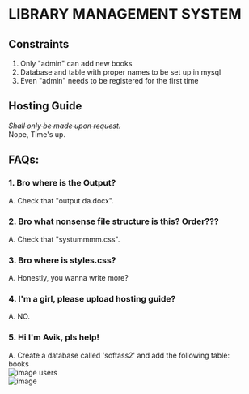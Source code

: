 # LIBRARY MANAGEMENT SYSTEM

## Constraints

1. Only "admin" can add new books
2. Database and table with proper names to be set up in mysql
3. Even "admin" needs to be registered for the first time

## Hosting Guide

<s>_Shall only be made upon request._</s> <br>
Nope, Time's up.

## FAQs:

### 1. Bro where is the Output?

A. Check that "output da.docx".

### 2. Bro what nonsense file structure is this? Order???

A. Check that "systummmm.css".

### 3. Bro where is styles.css?

A. Honestly, you wanna write more? 

### 4. I'm a girl, please upload hosting guide?

A. NO.

### 5. Hi I'm Avik, pls help!

A. Create a database called 'softass2' and add the following table:<br>
    books<br>
    ![image](https://github.com/PixMusicaX/Sem5IOT/assets/129383302/d50e4ae4-941d-4566-8493-4143b9caa828)
    users<br>
    ![image](https://github.com/PixMusicaX/Sem5IOT/assets/129383302/b2832216-ce31-4573-ac83-64b7e367d408)
